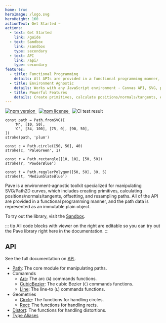 ```yaml
---
home: true
heroImage: /logo.svg
heroHeight: 160
actionText: Get Started →
actions:
  - text: Get Started
    link: /guide
  - text: Sandbox
    link: /sandbox
    type: secondary
  - text: API
    link: /api/
    type: secondary
features:
  - title: Functional Programming
    details: All APIs are provided in a functional programming manner, making it easy to compose and transform paths.
  - title: Environment Agnostic
    details: Works with any JavaScript environment - Canvas API, SVG, p5.js, Paper.js, etc.
  - title: Powerful Features
    details: Create primitives, calculate positions/normals/tangents, offset paths, resample curves, and more.
---
```


<div class="badges">
	<p>
		<a href="https://www.npmjs.org/package/pave">
			<img src="https://img.shields.io/npm/v/pave.svg?style=flat-square" alt="npm version">
		</a>
		&nbsp;
		<a href="http://spdx.org/licenses/MIT">
			<img src="https://img.shields.io/npm/l/pave.svg?style=flat-square" alt="npm license">
		</a>
		&nbsp;
		<img src="https://github.com/baku89/pave/actions/workflows/ci.yml/badge.svg" alt="CI test result" />
	</p>
</div>

```js:pave
const path = Path.fromSVG([
	'M', [10, 50],
	'C', [34, 100], [75, 0], [90, 50],
])
stroke(path, 'plum')

const c = Path.circle([50, 50], 40)
stroke(c, 'PaleGreen', 1)

const r = Path.rectangle([10, 10], [50, 50])
stroke(r, 'PowderBlue')

const t = Path.regularPolygon([50, 50], 30, 5)
stroke(t, 'MediumSlateBlue')
```

Pave is a environment-agnostic toolkit specialized for manipulating SVG/Path2D curves, which includes creating primitives, calculating positions/normals/tangents, offsetting, and resampling paths. All of the API are provided in a functional programming manner, and the path data is represented as an immutable plain object.

To try out the library, visit the [Sandbox](./sandbox).

::: tip
All code blocks with viewer on the right are editable so you can try out the Pave library right here in the documentation.
:::

## API

See the full documentation on [API](./api/).

- [Path](./api/namespaces/Path): The core module for manipulating paths.
- Comamnds
  - [Arc](./api/namespaces/Arc): The arc (`A`) commands functions.
  - [CubicBezier](./api/namespaces/CubicBezier): The cubic Bezier (`C`) commands functions.
  - [Line](./api/namespaces/Line): The line-to (`L`) commands functions.
- Geometries
  - [Circle](./api/namespaces/Circle): The functions for handling circles.
  - [Rect](./api/namespaces/Rect): The functions for handling rects.
- [Distort](./api/namespaces/Distort): The functions for handling distortions.
- [Type Aliases](./api/#types)
